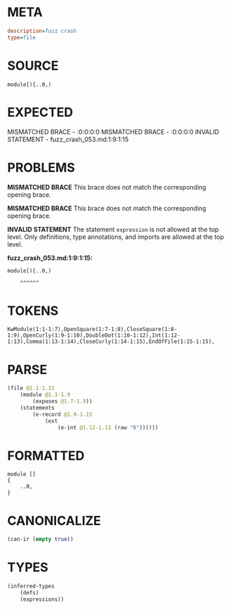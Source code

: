 # META
~~~ini
description=fuzz crash
type=file
~~~
# SOURCE
~~~roc
module[){..0,)
~~~
# EXPECTED
MISMATCHED BRACE - :0:0:0:0
MISMATCHED BRACE - :0:0:0:0
INVALID STATEMENT - fuzz_crash_053.md:1:9:1:15
# PROBLEMS
**MISMATCHED BRACE**
This brace does not match the corresponding opening brace.

**MISMATCHED BRACE**
This brace does not match the corresponding opening brace.

**INVALID STATEMENT**
The statement `expression` is not allowed at the top level.
Only definitions, type annotations, and imports are allowed at the top level.

**fuzz_crash_053.md:1:9:1:15:**
```roc
module[){..0,)
```
        ^^^^^^


# TOKENS
~~~zig
KwModule(1:1-1:7),OpenSquare(1:7-1:8),CloseSquare(1:8-1:9),OpenCurly(1:9-1:10),DoubleDot(1:10-1:12),Int(1:12-1:13),Comma(1:13-1:14),CloseCurly(1:14-1:15),EndOfFile(1:15-1:15),
~~~
# PARSE
~~~clojure
(file @1.1-1.15
	(module @1.1-1.9
		(exposes @1.7-1.9))
	(statements
		(e-record @1.9-1.15
			(ext
				(e-int @1.12-1.13 (raw "0"))))))
~~~
# FORMATTED
~~~roc
module []
{
	..0,
}
~~~
# CANONICALIZE
~~~clojure
(can-ir (empty true))
~~~
# TYPES
~~~clojure
(inferred-types
	(defs)
	(expressions))
~~~
